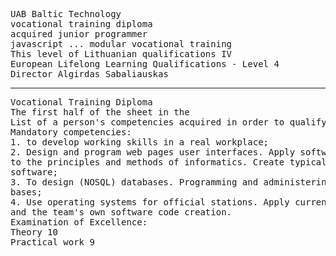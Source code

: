 <pre>
UAB Baltic Technology
vocational training diploma
acquired junior programmer
javascript ... modular vocational training
This level of Lithuanian qualifications IV
European Lifelong Learning Qualifications - Level 4
Director Algirdas Sabaliauskas
</pre>

---

<pre>
Vocational Training Diploma
The first half of the sheet in the
List of a person's competencies acquired in order to qualify:
Mandatory competencies:
1. to develop working skills in a real workplace;
2. Design and program web pages user interfaces. Apply software to develop
to the principles and methods of informatics. Create typical software. To analyze different types of requirements that describe
software;
3. To design (NOSQL) databases. Programming and administering data
bases;
4. Use operating systems for official stations. Apply current software development methodologies. To control your own
and the team's own software code creation.
Examination of Excellence:
Theory 10
Practical work 9
</pre>
